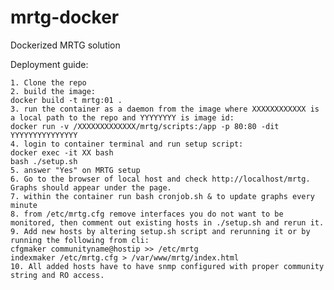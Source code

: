 # mrtg-docker
Dockerized MRTG solution



Deployment guide:

    1. Clone the repo
    2. build the image: 
    docker build -t mrtg:01 .
    3. run the container as a daemon from the image where XXXXXXXXXXXX is a local path to the repo and YYYYYYYY is image id: 
    docker run -v /XXXXXXXXXXXXX/mrtg/scripts:/app -p 80:80 -dit YYYYYYYYYYYYYYY
    4. login to container terminal and run setup script: 
    docker exec -it XX bash
    bash ./setup.sh
    5. answer "Yes" on MRTG setup
    6. Go to the browser of local host and check http://localhost/mrtg. Graphs should appear under the page.
    7. within the container run bash cronjob.sh & to update graphs every minute
    8. from /etc/mrtg.cfg remove interfaces you do not want to be monitored, then comment out existing hosts in ./setup.sh and rerun it.
    9. Add new hosts by altering setup.sh script and rerunning it or by running the following from cli: 
    cfgmaker communityname@hostip >> /etc/mrtg
    indexmaker /etc/mrtg.cfg > /var/www/mrtg/index.html
    10. All added hosts have to have snmp configured with proper community string and RO access.

